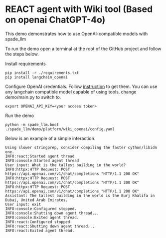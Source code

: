 # REACT agent with Wiki tool (Based on openai ChatGPT-4o)
This demo demonstrates how to use OpenAI-compatible models with spade_llm

To run the demo open a terminal at the root of the GitHub project and follow the steps below.

Install requirements
```
pip install -r ./requirements.txt
pip install langchain_openai
```

Configure OpenAI credentials. Follow [instruction](https://platform.openai.com/api-keys)
to get them. You can use any langchain compatible model capable of using tools, change demo/main.py to switch to.

```
export OPENAI_API_KEY=<your access token>
```

Run the demo

```
python -m spade_llm.boot ./spade_llm/demo/platform/wiki_openai/config.yaml
```

Below is an example of a simple interaction.
```
Using slower stringprep, consider compiling the faster cython/libidn one.
INFO:react:Started agent thread
INFO:console:Started agent thread
User input: What is the tallest building in the world?
INFO:httpx:HTTP Request: POST https://api.openai.com/v1/chat/completions "HTTP/1.1 200 OK"
INFO:httpx:HTTP Request: POST https://api.openai.com/v1/chat/completions "HTTP/1.1 200 OK"
INFO:httpx:HTTP Request: POST https://api.openai.com/v1/chat/completions "HTTP/1.1 200 OK"
Assistant: The tallest building in the world is the Burj Khalifa in Dubai, United Arab Emirates.
User input: exit
INFO:console:Configured stopped.
INFO:console:Shutting down agent thread...
INFO:console:Exited agent thread.
INFO:react:Configured stopped.
INFO:react:Shutting down agent thread...
INFO:react:Exited agent thread.

```
